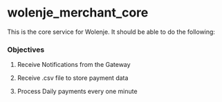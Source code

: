 # wolenje_merchant_core

This is the core service for Wolenje. It should be able to do the following:

### Objectives
 1. Receive Notifications from the Gateway

 2. Receive .csv file to store payment data
 
 3. Process Daily payments every one minute